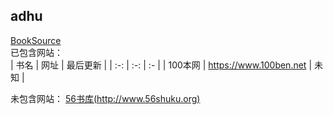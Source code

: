 ## adhu

[BookSource](https://raw.githubusercontent.com/adhu2018/001/master/qa455355.txt)  
已包含网站：  
| 书名 | 网址 | 最后更新 |
| :-: | :-: | :- |
| 100本网 | https://www.100ben.net | 未知 |

未包含网站： 
[56书库(http://www.56shuku.org)](https://github.com/adhu2018/001/raw/master/www_56shuku_org.txt)
